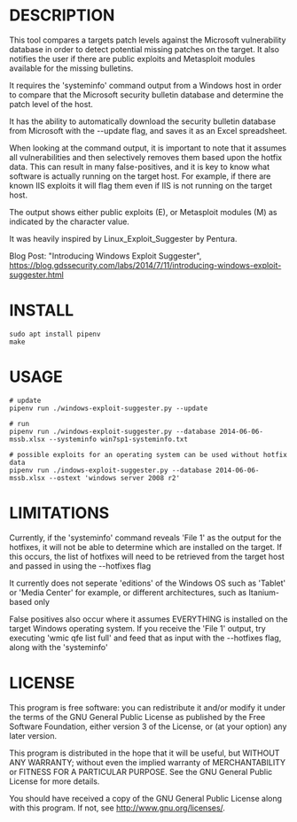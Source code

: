# DESCRIPTION
This tool compares a targets patch levels against the Microsoft vulnerability
database in order to detect potential missing patches on the target. It also
notifies the user if there are public exploits and Metasploit modules
available for the missing bulletins.

It requires the 'systeminfo' command output from a Windows host in order to
compare that the Microsoft security bulletin database and determine the 
patch level of the host.

It has the ability to automatically download the security bulletin database
from Microsoft with the --update flag, and saves it as an Excel spreadsheet.

When looking at the command output, it is important to note that it assumes
all vulnerabilities and then selectively removes them based upon the hotfix
data. This can result in many false-positives, and it is key to know what
software is actually running on the target host. For example, if there are
known IIS exploits it will flag them even if IIS is not running on the
target host.

The output shows either public exploits (E), or Metasploit modules (M) as
indicated by the character value. 

It was heavily inspired by Linux_Exploit_Suggester by Pentura.

Blog Post: "Introducing Windows Exploit Suggester", https://blog.gdssecurity.com/labs/2014/7/11/introducing-windows-exploit-suggester.html

# INSTALL
```
sudo apt install pipenv
make
```

# USAGE
```
# update 
pipenv run ./windows-exploit-suggester.py --update

# run
pipenv run ./windows-exploit-suggester.py --database 2014-06-06-mssb.xlsx --systeminfo win7sp1-systeminfo.txt 

# possible exploits for an operating system can be used without hotfix data
pipenv run ./indows-exploit-suggester.py --database 2014-06-06-mssb.xlsx --ostext 'windows server 2008 r2' 
```

# LIMITATIONS
Currently, if the 'systeminfo' command reveals 'File 1' as the output for
the hotfixes, it will not be able to determine which are installed on
the target. If this occurs, the list of hotfixes will need to be 
retrieved from the target host and passed in using the --hotfixes flag

It currently does not seperate 'editions' of the Windows OS such as
'Tablet' or 'Media Center' for example, or different architectures, such as
Itanium-based only

False positives also occur where it assumes EVERYTHING is installed
on the target Windows operating system. If you receive the 'File 1'
output, try executing 'wmic qfe list full' and feed that as input
with the --hotfixes flag, along with the 'systeminfo'

# LICENSE
This program is free software: you can redistribute it and/or modify
it under the terms of the GNU General Public License as published by
the Free Software Foundation, either version 3 of the License, or
(at your option) any later version.

This program is distributed in the hope that it will be useful,
but WITHOUT ANY WARRANTY; without even the implied warranty of
MERCHANTABILITY or FITNESS FOR A PARTICULAR PURPOSE.  See the
GNU General Public License for more details.

You should have received a copy of the GNU General Public License
along with this program.  If not, see <http://www.gnu.org/licenses/>.

